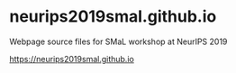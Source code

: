 # neurips2019smal.github.io

Webpage source files for SMaL workshop at NeurIPS 2019

https://neurips2019smal.github.io
